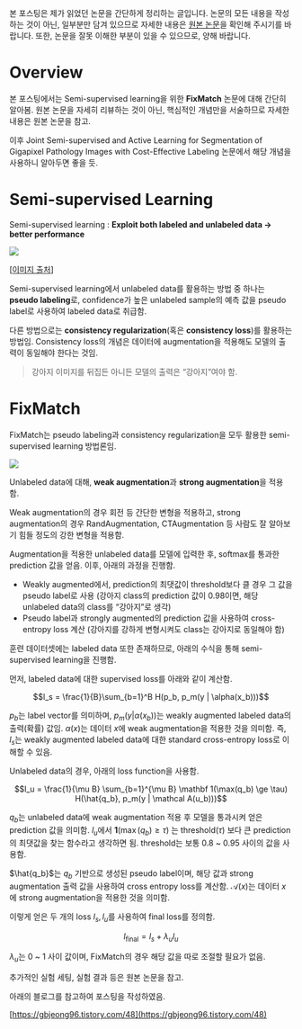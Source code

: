 
본 포스팅은 제가 읽었던 논문을 간단하게 정리하는 글입니다. 논문의 모든 내용을 작성하는 것이 아닌, 일부분만 담겨 있으므로 자세한 내용은 [원본 논문](https://arxiv.org/ftp/arxiv/papers/2001/2001.07685.pdf)을 확인해 주시기를 바랍니다. 또한, 논문을 잘못 이해한 부분이 있을 수 있으므로, 양해 바랍니다.

# Overview

본 포스팅에서는 Semi-supervised learning을 위한 **FixMatch** 논문에 대해 간단히 알아봄. 원본 논문을 자세히 리뷰하는 것이 아닌, 핵심적인 개념만을 서술하므로 자세한 내용은 원본 논문을 참고.

이후 Joint Semi-supervised and Active Learning for Segmentation of Gigapixel Pathology Images with Cost-Effective Labeling 논문에서 해당 개념을 사용하니 알아두면 좋을 듯.

# Semi-supervised Learning

Semi-supervised learning : **Exploit both labeled and unlabeled data → better performance**

![](https://velog.velcdn.com/images/kyyle/post/e4ae38dc-08bc-4550-92ee-1feae2227a35/image.png)

[[이미지 출처](https://sanghyu.tistory.com/177)]

Semi-supervised learning에서 unlabeled data를 활용하는 방법 중 하나는 **pseudo labeling**로, confidence가 높은 unlabeled sample의 예측 값을 pseudo label로 사용하여 labeled data로 취급함.

다른 방법으로는 **consistency regularization**(혹은 **consistency loss**)를 활용하는 방법임. Consistency loss의 개념은 데이터에 augmentation을 적용해도 모델의 출력이 동일해야 한다는 것임. 

> 강아지 이미지를 뒤집든 아니든 모델의 출력은 “강아지”여야 함.



# FixMatch

FixMatch는 pseudo labeling과 consistency regularization을 모두 활용한 semi-supervised learning 방법론임. 

![](https://velog.velcdn.com/images/kyyle/post/363aea6b-c3eb-43f8-bdb2-264e91e5cb44/image.png)

Unlabeled data에 대해, **weak augmentation**과 **strong augmentation**을 적용함. 

Weak augmentation의 경우 회전 등 간단한 변형을 적용하고, strong augmentation의 경우 RandAugmentation, CTAugmentation 등 사람도 잘 알아보기 힘들 정도의 강한 변형을 적용함. 

Augmentation을 적용한 unlabeled data를 모델에 입력한 후, softmax를 통과한 prediction 값을 얻음. 이후, 아래의 과정을 진행함.

- Weakly augmented에서, prediction의 최댓값이 threshold보다 클 경우 그 값을 pseudo label로 사용 (강아지 class의 prediction 값이 0.98이면, 해당 unlabeled data의 class를 “강아지”로 생각)
- Pseudo label과 strongly augmented의 prediction 값을 사용하여 cross-entropy loss 계산 (강아지를 강하게 변형시켜도 class는 강아지로 동일해야 함)

훈련 데이터셋에는 labeled data 또한 존재하므로, 아래의 수식을 통해 semi-supervised learning을 진행함. 

먼저, labeled data에 대한 supervised loss를 아래와 같이 계산함.

$$l_s = \frac{1}{B}\sum_{b=1}^B H(p_b, p_m(y | \alpha(x_b)))$$

$p_b$는 label vector를 의미하며, $p_m(y|\alpha (x_b))$는 weakly augmented labeled data의 출력(확률) 값임. $\alpha(x)$는 데이터 $x$에 weak augmentation을 적용한 것을 의미함. 즉, $l_s$는 weakly augmented labeled data에 대한 standard cross-entropy loss로 이해할 수 있음. 

Unlabeled data의 경우, 아래의 loss function을 사용함. 

$$l_u = \frac{1}{\mu B} \sum_{b=1}^{\mu B} \mathbf 1(\max(q_b) \ge \tau) H(\hat{q_b}, p_m(y | \mathcal A(u_b)))$$


$q_b$는 unlabeled data에 weak augmentation 적용 후 모델을 통과시켜 얻은 prediction 값을 의미함. $l_u$에서 $\mathbf 1(\max(q_b) \ge \tau)$ 는 threshold($\tau$) 보다 큰 prediction의 최댓값을 찾는 함수라고 생각하면 됨. threshold는 보통 0.8 ~ 0.95 사이의 값을 사용함.

$\hat{q_b}$는 $q_b$ 기반으로 생성된 pseudo label이며, 해당 값과 strong augmentation 출력 값을 사용하여 cross entropy loss를 계산함. $\mathcal A(x)$는 데이터 $x$에 strong augmentation을 적용한 것을 의미함. 

이렇게 얻은 두 개의 loss $l_s, l_u$를 사용하여 final loss를 정의함.

$$l_{\text{final}} = l_s + \lambda_u l_u$$

$\lambda_u$는 0 ~ 1 사이 값이며, FixMatch의 경우 해당 값을 따로 조절할 필요가 없음. 

추가적인 실험 세팅, 실험 결과 등은 원본 논문을 참고. 

아래의 블로그를 참고하여 포스팅을 작성하였음.

[https://gbjeong96.tistory.com/48](https://gbjeong96.tistory.com/48)
